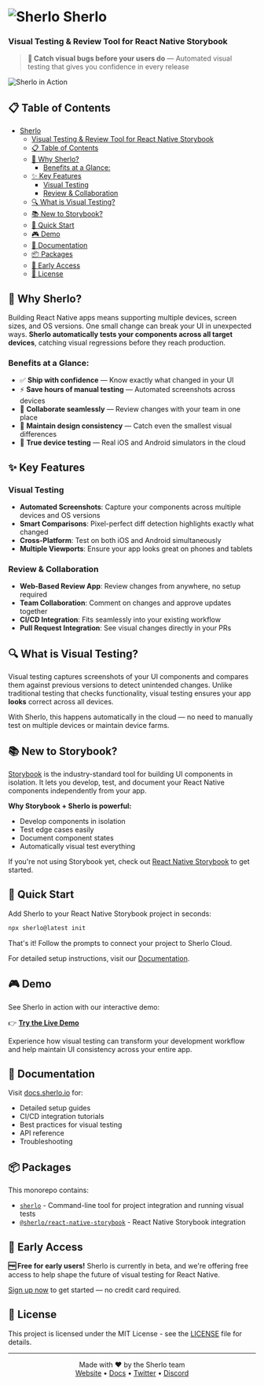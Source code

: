 # ![Sherlo](https://sherlo.io/logo.png) Sherlo

### Visual Testing & Review Tool for React Native Storybook

> **🚀 Catch visual bugs before your users do** — Automated visual testing that gives you confidence in every release

![Sherlo in Action](https://sherlo.io/demo.gif)

## 📋 Table of Contents

- [ Sherlo](#-sherlo)
    - [Visual Testing \& Review Tool for React Native Storybook](#visual-testing--review-tool-for-react-native-storybook)
  - [📋 Table of Contents](#-table-of-contents)
  - [🎯 Why Sherlo?](#-why-sherlo)
    - [Benefits at a Glance:](#benefits-at-a-glance)
  - [✨ Key Features](#-key-features)
    - [Visual Testing](#visual-testing)
    - [Review \& Collaboration](#review--collaboration)
  - [🔍 What is Visual Testing?](#-what-is-visual-testing)
  - [📚 New to Storybook?](#-new-to-storybook)
  - [🚀 Quick Start](#-quick-start)
  - [🎮 Demo](#-demo)
  - [📖 Documentation](#-documentation)
  - [📦 Packages](#-packages)
  - [🎉 Early Access](#-early-access)
  - [📄 License](#-license)

## 🎯 Why Sherlo?

Building React Native apps means supporting multiple devices, screen sizes, and OS versions. One small change can break your UI in unexpected ways. **Sherlo automatically tests your components across all target devices**, catching visual regressions before they reach production.

### Benefits at a Glance:

- ✅ **Ship with confidence** — Know exactly what changed in your UI
- ⚡ **Save hours of manual testing** — Automated screenshots across devices
- 👥 **Collaborate seamlessly** — Review changes with your team in one place
- 🎨 **Maintain design consistency** — Catch even the smallest visual differences
- 📱 **True device testing** — Real iOS and Android simulators in the cloud

## ✨ Key Features

### Visual Testing

- **Automated Screenshots**: Capture your components across multiple devices and OS versions
- **Smart Comparisons**: Pixel-perfect diff detection highlights exactly what changed
- **Cross-Platform**: Test on both iOS and Android simultaneously
- **Multiple Viewports**: Ensure your app looks great on phones and tablets

### Review & Collaboration

- **Web-Based Review App**: Review changes from anywhere, no setup required
- **Team Collaboration**: Comment on changes and approve updates together
- **CI/CD Integration**: Fits seamlessly into your existing workflow
- **Pull Request Integration**: See visual changes directly in your PRs

## 🔍 What is Visual Testing?

Visual testing captures screenshots of your UI components and compares them against previous versions to detect unintended changes. Unlike traditional testing that checks functionality, visual testing ensures your app **looks** correct across all devices.

With Sherlo, this happens automatically in the cloud — no need to manually test on multiple devices or maintain device farms.

## 📚 New to Storybook?

[Storybook](https://storybook.js.org/) is the industry-standard tool for building UI components in isolation. It lets you develop, test, and document your React Native components independently from your app.

**Why Storybook + Sherlo is powerful:**

- Develop components in isolation
- Test edge cases easily
- Document component states
- Automatically visual test everything

If you're not using Storybook yet, check out [React Native Storybook](https://github.com/storybookjs/react-native) to get started.

## 🚀 Quick Start

Add Sherlo to your React Native Storybook project in seconds:

```bash
npx sherlo@latest init
```

That's it! Follow the prompts to connect your project to Sherlo Cloud.

For detailed setup instructions, visit our [Documentation](https://docs.sherlo.io).

## 🎮 Demo

See Sherlo in action with our interactive demo:

👉 **[Try the Live Demo](https://app.sherlo.io/demo)**

Experience how visual testing can transform your development workflow and help maintain UI consistency across your entire app.

## 📖 Documentation

Visit [docs.sherlo.io](https://docs.sherlo.io) for:

- Detailed setup guides
- CI/CD integration tutorials
- Best practices for visual testing
- API reference
- Troubleshooting

## 📦 Packages

This monorepo contains:

- [`sherlo`](/packages/cli) - Command-line tool for project integration and running visual tests
- [`@sherlo/react-native-storybook`](/packages/react-native-storybook) - React Native Storybook integration

## 🎉 Early Access

**🆓 Free for early users!** Sherlo is currently in beta, and we're offering free access to help shape the future of visual testing for React Native.

[Sign up now](https://sherlo.io) to get started — no credit card required.

## 📄 License

This project is licensed under the MIT License - see the [LICENSE](LICENSE) file for details.

---

<p align="center">
  Made with ❤️ by the Sherlo team
  <br>
  <a href="https://sherlo.io">Website</a> • 
  <a href="https://docs.sherlo.io">Docs</a> • 
  <a href="https://twitter.com/sherlo_io">Twitter</a> • 
  <a href="https://discord.gg/sherlo">Discord</a>
</p>
